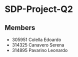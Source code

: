 # SDP-Project-Q2



## Members
- 305951 Colella Edoardo
- 314325 Canavero Serena
- 314895 Pavarino Leonardo
